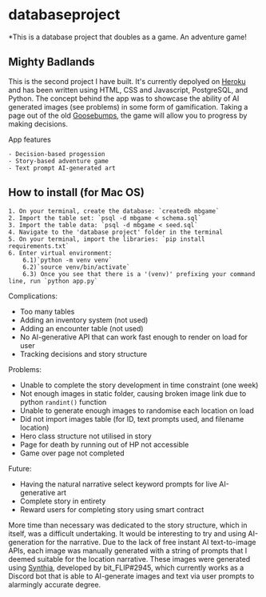 # databaseproject

*This is a database project that doubles as a game. An adventure game! 

## Mighty Badlands
This is the second project I have built. It's currently depolyed on [Heroku](https://mighty-badlands-41728.herokuapp.com/) and has been written using HTML, CSS and Javascript, PostgreSQL, and Python. The concept behind the app was to showcase the ability of AI generated images (see problems) in some form of gamification. Taking a page out of the old [Goosebumps](https://en.wikipedia.org/wiki/Give_Yourself_Goosebumps), the game will allow you to progress by making decisions.

App features

    - Decision-based progession
    - Story-based adventure game
    - Text prompt AI-generated art

## How to install (for Mac OS)

    1. On your terminal, create the database: `createdb mbgame`
    2. Import the table set: `psql -d mbgame < schema.sql`
    3. Import the table data: `psql -d mbgame < seed.sql`
    4. Navigate to the 'database project' folder in the terminal
    5. On your terminal, import the libraries: `pip install requirements.txt`
    6. Enter virtual environment: 
        6.1)`python -m venv venv`
        6.2)`source venv/bin/activate`
        6.3) Once you see that there is a '(venv)' prefixing your command line, run `python app.py`

Complications:
- Too many tables
- Adding an inventory system (not used)
- Adding an encounter table (not used)
- No AI-generative API that can work fast enough to render on load for user
- Tracking decisions and story structure

Problems:
- Unable to complete the story development in time constraint (one week)
- Not enough images in static folder, causing broken image link due to python `randint()` function
- Unable to generate enough images to randomise each location on load
- Did not import images table (for ID, text prompts used, and filename location)
- Hero class structure not utilised in story
- Page for death by running out of HP not accessible
- Game over page not completed

Future:
- Having the natural narrative select keyword prompts for live AI-generative art
- Complete story in entirety
- Reward users for completing story using smart contract

More time than necessary was dedicated to the story structure, which in itself, was a difficult undertaking. It would be interesting to try and using AI-generation for the narrative. Due to the lack of free instant AI text-to-image APIs, each image was manually generated with a string of prompts that I deemed suitable for the location narrative. These images were generated using [Synthia](https://meetsynthia.co), developed by bit_FLIP#2945, which currently works as a Discord bot that is able to AI-generate images and text via user prompts to alarmingly accurate degree.